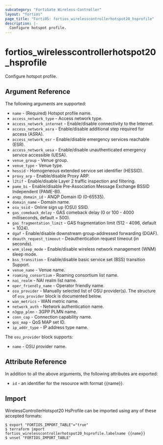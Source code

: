 ```yaml
---
subcategory: "FortiGate Wireless-Controller"
layout: "fortios"
page_title: "FortiOS: fortios_wirelesscontrollerhotspot20_hsprofile"
description: |-
  Configure hotspot profile.
---
```


# fortios_wirelesscontrollerhotspot20_hsprofile
Configure hotspot profile.

## Argument Reference

The following arguments are supported:

* `name` - (Required) Hotspot profile name.
* `access_network_type` - Access network type.
* `access_network_internet` - Enable/disable connectivity to the Internet.
* `access_network_asra` - Enable/disable additional step required for access (ASRA).
* `access_network_esr` - Enable/disable emergency services reachable (ESR).
* `access_network_uesa` - Enable/disable unauthenticated emergency service accessible (UESA).
* `venue_group` - Venue group.
* `venue_type` - Venue type.
* `hessid` - Homogeneous extended service set identifier (HESSID).
* `proxy_arp` - Enable/disable Proxy ARP.
* `l2tif` - Enable/disable Layer 2 traffic inspection and filtering.
* `pame_bi` - Enable/disable Pre-Association Message Exchange BSSID Independent (PAME-BI).
* `anqp_domain_id` - ANQP Domain ID (0-65535).
* `domain_name` - Domain name.
* `osu_ssid` - Online sign up (OSU) SSID.
* `gas_comeback_delay` - GAS comeback delay (0 or 100 - 4000 milliseconds, default = 500).
* `gas_fragmentation_limit` - GAS fragmentation limit (512 - 4096, default = 1024).
* `dgaf` - Enable/disable downstream group-addressed forwarding (DGAF).
* `deauth_request_timeout` - Deauthentication request timeout (in seconds).
* `wnm_sleep_mode` - Enable/disable wireless network management (WNM) sleep mode.
* `bss_transition` - Enable/disable basic service set (BSS) transition Support.
* `venue_name` - Venue name.
* `roaming_consortium` - Roaming consortium list name.
* `nai_realm` - NAI realm list name.
* `oper_friendly_name` - Operator friendly name.
* `osu_provider` - Manually selected list of OSU provider(s). The structure of `osu_provider` block is documented below.
* `wan_metrics` - WAN metric name.
* `network_auth` - Network authentication name.
* `n3gpp_plmn` - 3GPP PLMN name.
* `conn_cap` - Connection capability name.
* `qos_map` - QoS MAP set ID.
* `ip_addr_type` - IP address type name.

The `osu_provider` block supports:

* `name` - OSU provider name.


## Attribute Reference

In addition to all the above arguments, the following attributes are exported:
* `id` - an identifier for the resource with format {{name}}.

## Import

WirelessControllerHotspot20 HsProfile can be imported using any of these accepted formats:
```
$ export "FORTIOS_IMPORT_TABLE"="true"
$ terraform import fortios_wirelesscontrollerhotspot20_hsprofile.labelname {{name}}
$ unset "FORTIOS_IMPORT_TABLE"
```
